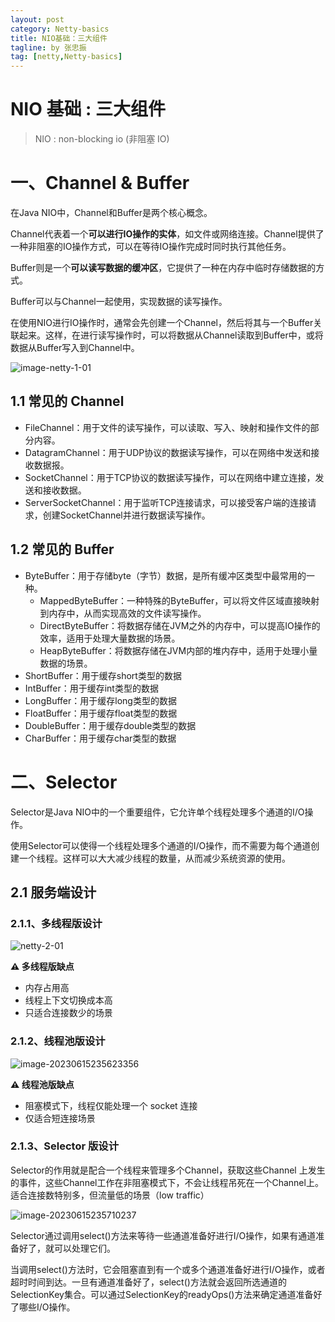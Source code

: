 ```yaml
---
layout: post
category: Netty-basics
title: NIO基础：三大组件
tagline: by 张忠振
tag: [netty,Netty-basics]
---
```


# NIO 基础 : 三大组件

> NIO : non-blocking io  (非阻塞 IO)

# 一、Channel & Buffer

在Java NIO中，Channel和Buffer是两个核心概念。

Channel代表着一个**可以进行IO操作的实体**，如文件或网络连接。Channel提供了一种非阻塞的IO操作方式，可以在等待IO操作完成时同时执行其他任务。

Buffer则是一个**可以读写数据的缓冲区**，它提供了一种在内存中临时存储数据的方式。

Buffer可以与Channel一起使用，实现数据的读写操作。

在使用NIO进行IO操作时，通常会先创建一个Channel，然后将其与一个Buffer关联起来。这样，在进行读写操作时，可以将数据从Channel读取到Buffer中，或将数据从Buffer写入到Channel中。

![image-netty-1-01](https://www.z-note.top/assets/images/netty/basics/1/netty-1-01.png)

## 1.1 常见的 Channel 

* FileChannel：用于文件的读写操作，可以读取、写入、映射和操作文件的部分内容。
* DatagramChannel：用于UDP协议的数据读写操作，可以在网络中发送和接收数据报。
* SocketChannel：用于TCP协议的数据读写操作，可以在网络中建立连接，发送和接收数据。
* ServerSocketChannel：用于监听TCP连接请求，可以接受客户端的连接请求，创建SocketChannel并进行数据读写操作。



## 1.2 常见的 Buffer

* ByteBuffer：用于存储byte（字节）数据，是所有缓冲区类型中最常用的一种。
  * MappedByteBuffer：一种特殊的ByteBuffer，可以将文件区域直接映射到内存中，从而实现高效的文件读写操作。
  * DirectByteBuffer：将数据存储在JVM之外的内存中，可以提高IO操作的效率，适用于处理大量数据的场景。
  * HeapByteBuffer：将数据存储在JVM内部的堆内存中，适用于处理小量数据的场景。
* ShortBuffer：用于缓存short类型的数据
* IntBuffer：用于缓存int类型的数据
* LongBuffer：用于缓存long类型的数据
* FloatBuffer：用于缓存float类型的数据
* DoubleBuffer：用于缓存double类型的数据
* CharBuffer：用于缓存char类型的数据



# 二、Selector

Selector是Java NIO中的一个重要组件，它允许单个线程处理多个通道的I/O操作。

使用Selector可以使得一个线程处理多个通道的I/O操作，而不需要为每个通道创建一个线程。这样可以大大减少线程的数量，从而减少系统资源的使用。

## 2.1 服务端设计

### 2.1.1、多线程版设计

![netty-2-01](https://www.z-note.top/assets/images/netty/basics/1/netty-2-01.png)

**⚠️ 多线程版缺点**

* 内存占用高
* 线程上下文切换成本高
* 只适合连接数少的场景

### 2.1.2、线程池版设计

![image-20230615235623356](https://www.z-note.top/assets/images/netty/basics/1/netty-2-02.png)

**⚠️ 线程池版缺点**

* 阻塞模式下，线程仅能处理一个 socket 连接
* 仅适合短连接场景

### 2.1.3、Selector 版设计

Selector的作用就是配合一个线程来管理多个Channel，获取这些Channel 上发生的事件，这些Channel工作在非阻塞模式下，不会让线程吊死在一个Channel上。适合连接数特别多，但流量低的场景（low traffic）

![image-20230615235710237](https://www.z-note.top/assets/images/netty/basics/1/netty-2-03.png)

Selector通过调用select()方法来等待一些通道准备好进行I/O操作，如果有通道准备好了，就可以处理它们。

当调用select()方法时，它会阻塞直到有一个或多个通道准备好进行I/O操作，或者超时时间到达。一旦有通道准备好了，select()方法就会返回所选通道的SelectionKey集合。可以通过SelectionKey的readyOps()方法来确定通道准备好了哪些I/O操作。